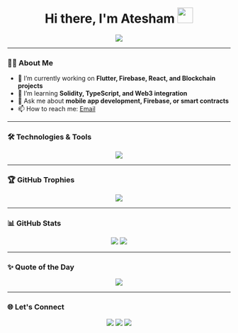 <h1 align="center">Hi there, I'm Atesham <img src="https://media.giphy.com/media/hvRJCLFzcasrR4ia7z/giphy.gif" width="35px"></h1>

<p align="center">
  <img src="https://readme-typing-svg.herokuapp.com?font=Fira+Code&size=24&pause=1000&color=00FFCC&center=true&vCenter=true&width=435&lines=Flutter+%F0%9F%A6%84+%7C+Firebase+%E2%9A%A1%EF%B8%8F+%7C+React+%F0%9F%91%8D+%7C+Blockchain+Dev+%F0%9F%92%8E;Open+Source+Contributor+%F0%9F%94%A5+;Full-Stack+Developer+%F0%9F%A4%93;" />
</p>

---

### 👨‍💻 About Me

- 🔭 I’m currently working on **Flutter, Firebase, React, and Blockchain projects**
- 🌱 I’m learning **Solidity, TypeScript, and Web3 integration**
- 💬 Ask me about **mobile app development, Firebase, or smart contracts**
- 📫 How to reach me: [Email](mailto:ateshamali0@example.com) 
---

### 🛠️ Technologies & Tools

<p align="center">
  <img src="https://skillicons.dev/icons?i=flutter,firebase,react,typescript,html,css,js,java,python,git,github,vscode,soliddity" />
</p>

---

### 🏆 GitHub Trophies

<p align="center">
  <img src="https://github-profile-trophy.vercel.app/?username=Atesham&theme=algolia&no-frame=true&row=1&column=7" />
</p>

---

### 📊 GitHub Stats

<p align="center">
  <img src="https://github-readme-stats.vercel.app/api?username=Atesham&show_icons=true&theme=radical" />
  <img src="https://github-readme-streak-stats.herokuapp.com/?user=Atesham&theme=radical" />
</p>

---

### ✨ Quote of the Day

<p align="center">
  <img src="https://quotes-github-readme.vercel.app/api?type=horizontal&theme=radical" />
</p>

---

### 🌐 Let's Connect

<p align="center">
  <a href="https://linkedin.com/in/yourname"><img src="https://img.shields.io/badge/LinkedIn-blue?logo=linkedin&logoColor=white"></a>
  <a href="mailto:yourname@example.com"><img src="https://img.shields.io/badge/Email-red?logo=gmail&logoColor=white"></a>
  <a href="https://github.com/your-username"><img src="https://img.shields.io/badge/GitHub-black?logo=github&logoColor=white"></a>
</p>
